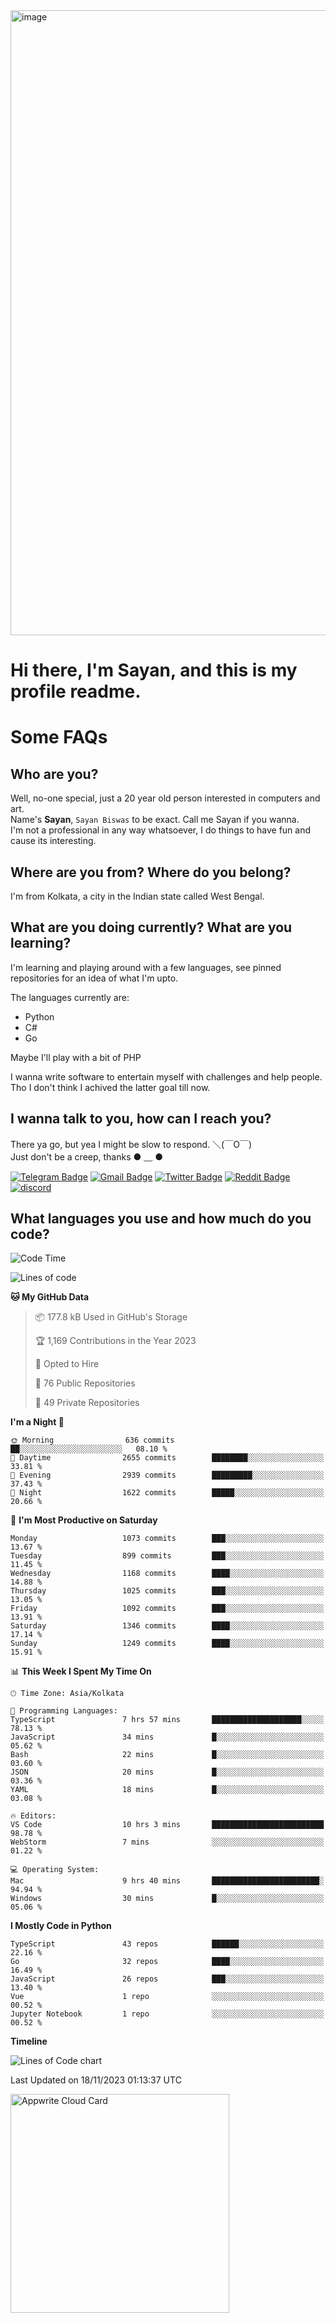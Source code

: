 <img src="https://github.com/Dank-del/Dank-del/assets/63096193/045e227e-4ef3-4c82-82b9-d22540fc40f7" alt="image" width="1000"/>


# **Hi there, I'm Sayan, and this is my profile readme.**
<!--  [![Profile views](https://gpvc.arturio.dev/dank-del)](https://github.com/dank-del) -->
# Some FAQs

## **Who are you?**

Well, no-one special, just a 20 year old person interested in computers and art. \
Name's **Sayan**, `Sayan Biswas` to be exact. Call me Sayan if you wanna. \
I'm not a professional in any way whatsoever, I do things to have fun and cause its interesting.

## **Where are you from? Where do you belong?**

I'm from Kolkata, a city in the Indian state called West Bengal.

## **What are you doing currently? What are you learning?**

I'm learning and playing around with a few languages, see pinned repositories for an idea of what I'm upto.

The languages currently are:

- Python
- C#
- Go

Maybe I'll play with a bit of PHP

I wanna write software to entertain myself with challenges and help people. \
Tho I don't think I achived the latter goal till now.

<!--## **Eww, I see a weeb profile.**

Can't help it, it's the best way to hide my face on this account
> Why do people hate weebs .-.

## **Cool, what more interests you?**

My interests are quite, weird. They're scattered all over the place. \
I've been fascinated by music and have studied it since the age of 6, I've performed on stage and on air but yeah now I've been away from that. I specialize in key instruments. \
Another thing that interests me is Media Production, aka, working with audio, video and broadcasting media.

> I just like art in general. also feeds the reason of me being obsessed with Japanese drawings (⋟ ﹏ ⋞)-->

## **I wanna talk to you, how can I reach you?**

There ya go, but yea I might be slow to respond. ＼(￣O￣) \
Just don't be a creep, thanks ● ﹏ ●

[![Telegram Badge](https://img.shields.io/badge/-dank_as_fuck-1ca0f1?style=flat-square&logo=telegram&logoColor=white&link=https://t.me/dank_as_fuck)](https://t.me/dank_as_fuck)
[![Gmail Badge](https://img.shields.io/badge/-sayan@asia.com-c14438?style=flat-square&logo=Gmail&logoColor=white&link=mailto:sayan@asia.com)](mailto:sayan@asia.com)
[![Twitter Badge](https://img.shields.io/twitter/follow/TheDankDel?style=social)](https://twitter.com/TheDankDel)
[![Reddit Badge](https://img.shields.io/reddit/user-karma/combined/dank_as_fuck_?style=social)](https://www.reddit.com/user/dank_as_fuck_/)
[![discord](https://discord-md-badge.vercel.app/api/shield/506536929152466945?style=social)](https://discordapp.com/users/506536929152466945)

## **What languages you use and how much do you code?**

<!--START_SECTION:waka-->
![Code Time](http://img.shields.io/badge/Code%20Time-1%2C319%20hrs%2028%20mins-blue)

![Lines of code](https://img.shields.io/badge/From%20Hello%20World%20I%27ve%20Written-5.9%20million%20lines%20of%20code-blue)

**🐱 My GitHub Data** 

> 📦 177.8 kB Used in GitHub's Storage 
 > 
> 🏆 1,169 Contributions in the Year 2023
 > 
> 💼 Opted to Hire
 > 
> 📜 76 Public Repositories 
 > 
> 🔑 49 Private Repositories 
 > 
**I'm a Night 🦉** 

```text
🌞 Morning                636 commits         ██░░░░░░░░░░░░░░░░░░░░░░░   08.10 % 
🌆 Daytime                2655 commits        ████████░░░░░░░░░░░░░░░░░   33.81 % 
🌃 Evening                2939 commits        █████████░░░░░░░░░░░░░░░░   37.43 % 
🌙 Night                  1622 commits        █████░░░░░░░░░░░░░░░░░░░░   20.66 % 
```
📅 **I'm Most Productive on Saturday** 

```text
Monday                   1073 commits        ███░░░░░░░░░░░░░░░░░░░░░░   13.67 % 
Tuesday                  899 commits         ███░░░░░░░░░░░░░░░░░░░░░░   11.45 % 
Wednesday                1168 commits        ████░░░░░░░░░░░░░░░░░░░░░   14.88 % 
Thursday                 1025 commits        ███░░░░░░░░░░░░░░░░░░░░░░   13.05 % 
Friday                   1092 commits        ███░░░░░░░░░░░░░░░░░░░░░░   13.91 % 
Saturday                 1346 commits        ████░░░░░░░░░░░░░░░░░░░░░   17.14 % 
Sunday                   1249 commits        ████░░░░░░░░░░░░░░░░░░░░░   15.91 % 
```


📊 **This Week I Spent My Time On** 

```text
🕑︎ Time Zone: Asia/Kolkata

💬 Programming Languages: 
TypeScript               7 hrs 57 mins       ████████████████████░░░░░   78.13 % 
JavaScript               34 mins             █░░░░░░░░░░░░░░░░░░░░░░░░   05.62 % 
Bash                     22 mins             █░░░░░░░░░░░░░░░░░░░░░░░░   03.60 % 
JSON                     20 mins             █░░░░░░░░░░░░░░░░░░░░░░░░   03.36 % 
YAML                     18 mins             █░░░░░░░░░░░░░░░░░░░░░░░░   03.08 % 

🔥 Editors: 
VS Code                  10 hrs 3 mins       █████████████████████████   98.78 % 
WebStorm                 7 mins              ░░░░░░░░░░░░░░░░░░░░░░░░░   01.22 % 

💻 Operating System: 
Mac                      9 hrs 40 mins       ████████████████████████░   94.94 % 
Windows                  30 mins             █░░░░░░░░░░░░░░░░░░░░░░░░   05.06 % 
```

**I Mostly Code in Python** 

```text
TypeScript               43 repos            ██████░░░░░░░░░░░░░░░░░░░   22.16 % 
Go                       32 repos            ████░░░░░░░░░░░░░░░░░░░░░   16.49 % 
JavaScript               26 repos            ███░░░░░░░░░░░░░░░░░░░░░░   13.40 % 
Vue                      1 repo              ░░░░░░░░░░░░░░░░░░░░░░░░░   00.52 % 
Jupyter Notebook         1 repo              ░░░░░░░░░░░░░░░░░░░░░░░░░   00.52 % 
```



**Timeline**

![Lines of Code chart](https://raw.githubusercontent.com/Dank-del/Dank-del/main/assets/bar_graph.png)


 Last Updated on 18/11/2023 01:13:37 UTC
<!--END_SECTION:waka-->

<!--## **Can I stalk your spotify?**

Um sure.

![OwO Spotify](https://spotify-recently-played-readme.vercel.app/api?user=31fdrsslnr7nvq4ytqwtw7c4rxfm&count=5)-->

<a href="https://cloud.appwrite.io/card/64773257171d49803c27">
	<img width="350" src="https://cloud.appwrite.io/v1/cards/cloud?userId=64773257171d49803c27" alt="Appwrite Cloud Card" />
</a>
